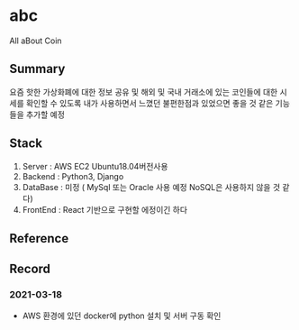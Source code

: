 # abc
All aBout Coin

## Summary
요즘 핫한 가상화폐에 대한 정보 공유 및 해외 및 국내 거래소에 있는 코인들에 대한 시세를 확인할 수 있도록 내가 사용하면서 느꼈던 불편한점과 있었으면 좋을 것 같은 기능들을 추가할 예정

## Stack
1. Server : AWS EC2 Ubuntu18.04버전사용
2. Backend : Python3, Django
3. DataBase : 미정 ( MySql 또는 Oracle 사용 예정 NoSQL은 사용하지 않을 것 같다)
4. FrontEnd : React 기반으로 구현할 에정이긴 하다

## Reference

## Record
### 2021-03-18
+ AWS 환경에 있던 docker에 python 설치 및 서버 구동 확인
